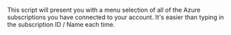 This script will present you with a menu selection of all of the Azure subscriptions you have connected to your account.
It's easier than typing in the subscription ID / Name each time.
